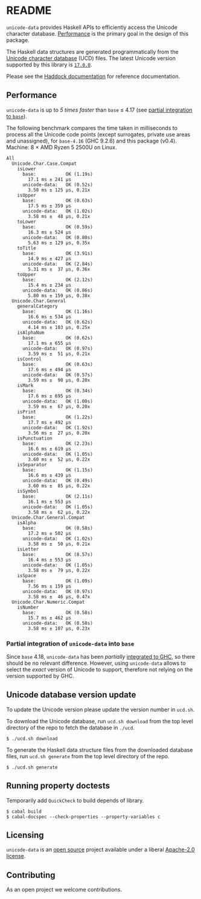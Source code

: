 # README

`unicode-data` provides Haskell APIs to efficiently access the Unicode
character database. [Performance](#performance) is the primary goal in the
design of this package.

The Haskell data structures are generated programmatically from the
[Unicode character database](https://www.unicode.org/ucd/) (UCD) files.
The latest Unicode version supported by this library is
[`17.0.0`](https://www.unicode.org/versions/Unicode17.0.0/).

Please see the
[Haddock documentation](https://hackage.haskell.org/package/unicode-data)
for reference documentation.

## Performance

`unicode-data` is up to _5 times faster_ than `base` ≤ 4.17 (see
[partial integration to `base`](#partial-integration-of-unicode-data-into-base)).

The following benchmark compares the time taken in milliseconds to process all
the Unicode code points (except surrogates, private use areas and unassigned),
for `base-4.16` (GHC 9.2.6) and this package (v0.4).
Machine: 8 × AMD Ryzen 5 2500U on Linux.

```
All
  Unicode.Char.Case.Compat
    isLower
      base:           OK (1.19s)
        17.1 ms ± 241 μs
      unicode-data:   OK (0.52s)
        3.58 ms ± 125 μs, 0.21x
    isUpper
      base:           OK (0.63s)
        17.5 ms ± 359 μs
      unicode-data:   OK (1.02s)
        3.58 ms ±  48 μs, 0.21x
    toLower
      base:           OK (0.59s)
        16.3 ms ± 524 μs
      unicode-data:   OK (0.80s)
        5.63 ms ± 129 μs, 0.35x
    toTitle
      base:           OK (3.91s)
        14.9 ms ± 427 μs
      unicode-data:   OK (2.84s)
        5.31 ms ±  37 μs, 0.36x
    toUpper
      base:           OK (2.12s)
        15.4 ms ± 234 μs
      unicode-data:   OK (0.86s)
        5.80 ms ± 159 μs, 0.38x
  Unicode.Char.General
    generalCategory
      base:           OK (1.16s)
        16.6 ms ± 534 μs
      unicode-data:   OK (0.62s)
        4.14 ms ± 103 μs, 0.25x
    isAlphaNum
      base:           OK (0.62s)
        17.1 ms ± 655 μs
      unicode-data:   OK (0.97s)
        3.59 ms ±  51 μs, 0.21x
    isControl
      base:           OK (0.63s)
        17.6 ms ± 494 μs
      unicode-data:   OK (0.57s)
        3.59 ms ±  90 μs, 0.20x
    isMark
      base:           OK (0.34s)
        17.6 ms ± 695 μs
      unicode-data:   OK (1.00s)
        3.59 ms ±  67 μs, 0.20x
    isPrint
      base:           OK (1.22s)
        17.7 ms ± 492 μs
      unicode-data:   OK (1.92s)
        3.56 ms ±  27 μs, 0.20x
    isPunctuation
      base:           OK (2.23s)
        16.6 ms ± 619 μs
      unicode-data:   OK (1.05s)
        3.60 ms ±  52 μs, 0.22x
    isSeparator
      base:           OK (1.15s)
        16.6 ms ± 439 μs
      unicode-data:   OK (0.49s)
        3.60 ms ±  85 μs, 0.22x
    isSymbol
      base:           OK (2.11s)
        16.1 ms ± 553 μs
      unicode-data:   OK (1.05s)
        3.58 ms ±  62 μs, 0.22x
  Unicode.Char.General.Compat
    isAlpha
      base:           OK (0.58s)
        17.2 ms ± 502 μs
      unicode-data:   OK (1.02s)
        3.58 ms ±  50 μs, 0.21x
    isLetter
      base:           OK (8.57s)
        16.4 ms ± 553 μs
      unicode-data:   OK (1.05s)
        3.58 ms ±  79 μs, 0.22x
    isSpace
      base:           OK (1.09s)
        7.56 ms ± 159 μs
      unicode-data:   OK (0.97s)
        3.58 ms ±  46 μs, 0.47x
  Unicode.Char.Numeric.Compat
    isNumber
      base:           OK (0.58s)
        15.7 ms ± 462 μs
      unicode-data:   OK (0.58s)
        3.58 ms ± 107 μs, 0.23x
```

### Partial integration of `unicode-data` into `base`

Since `base` 4.18, `unicode-data` has been
_partially_ [integrated to GHC](https://gitlab.haskell.org/ghc/ghc/-/merge_requests/8072),
so there should be no relevant difference. However, using `unicode-data` allows
to select the _exact_ version of Unicode to support, therefore not relying on
the version supported by GHC.

## Unicode database version update

To update the Unicode version please update the version number in
`ucd.sh`.

To download the Unicode database, run `ucd.sh download` from the top
level directory of the repo to fetch the database in `./ucd`.

```
$ ./ucd.sh download
```

To generate the Haskell data structure files from the downloaded database
files, run `ucd.sh generate` from the top level directory of the repo.

```
$ ./ucd.sh generate
```

## Running property doctests

Temporarily add `QuickCheck` to build depends of library.

```
$ cabal build
$ cabal-docspec --check-properties --property-variables c
```

## Licensing

`unicode-data` is an [open source](https://github.com/composewell/unicode-data)
project available under a liberal [Apache-2.0 license](LICENSE).

## Contributing

As an open project we welcome contributions.
